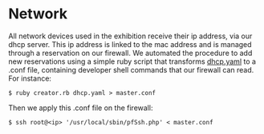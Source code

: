 # Network

All network devices used in the exhibition receive their ip address, via our dhcp server. This ip address is linked to the mac address and is managed through a reservation on our firewall.
We automated the procedure to add new reservations using a simple ruby script that transforms [dhcp.yaml](https://github.com/naturalis/exhibition-boerhaave/blob/master/network/dhcp.yaml) to a .conf file, containing developer shell commands that our firewall can read.
For instance:
```
$ ruby creator.rb dhcp.yaml > master.conf
```
Then we apply this .conf file on the firewall:
```
$ ssh root@<ip> '/usr/local/sbin/pfSsh.php' < master.conf
```
